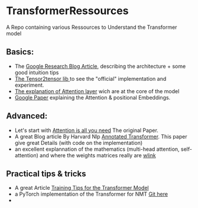 # TransformerRessources
A Repo containing various Ressources to Understand the Transformer model

## Basics:
* The [Google Research Blog Article](https://ai.googleblog.com/2017/08/transformer-novel-neural-network.html), describing the architecture + some good intuition tips
* [The Tensor2tensor lib ](https://github.com/tensorflow/tensor2tensor#language-modeling) to see the "official" implementation and experiment.
* [The explanation of Attention layer](http://nlp.seas.harvard.edu/2018/04/03/attention.html#Attention) wich are at the core of the model
* [Google Paper](https://arxiv.org/pdf/1803.02155.pdf) explaining the Attention & positional Embeddings.

## Advanced:
* Let's start with [Attention is all you need](https://arxiv.org/abs/1706.03762) The original Paper.
* A great Blog article By Harvard Nlp [Annotated Transformer](nlp.seas.harvard.edu/2018/04/03/attention.html). 
This paper give great Details (with code on the implementation)
* an excellent explannation of the mathematics (multi-head attention, self-attention) and where the weights matrices really are [wlink](https://staff.fnwi.uva.nl/s.abnar/?p=108)

## Practical tips & tricks
* A great Article [Training Tips for the Transformer Model](https://arxiv.org/abs/1804.00247)
* a PyTorch implementation of the Transformer for NMT [Git here](https://github.com/huggingface/pytorch-openai-transformer-lm)
* 
